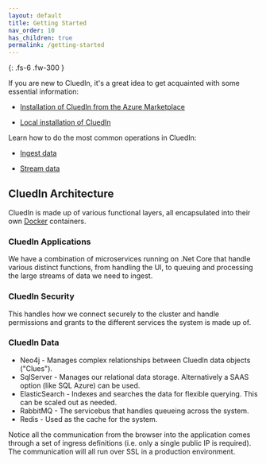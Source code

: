 ```yaml
---
layout: default
title: Getting Started
nav_order: 10
has_children: true
permalink: /getting-started
---
```


{: .fs-6 .fw-300 }

If you are new to CluedIn, it's a great idea to get acquainted with some essential information:

- [Installation of CluedIn from the Azure Marketplace](/deployment/azure-marketplace)

- [Local installation of CluedIn](/deployment/local)

Learn how to do the most common operations in CluedIn:

- [Ingest data](/getting-started/data-ingestion)

- [Stream data](/getting-started/data-streaming)

## CluedIn Architecture

CluedIn is made up of various functional layers, all encapsulated into their own [Docker](https://www.docker.com/) containers.

### CluedIn Applications

We have a combination of microservices running on .Net Core that handle various distinct functions, from handling the UI, to queuing and processing the large streams of data we need to ingest. 

### CluedIn Security

This handles how we connect securely to the cluster and handle permissions and grants to the different services the system is made up of.

### CluedIn Data

- Neo4j - Manages complex relationships between CluedIn data objects ("Clues"). 
- SqlServer - Manages our relational data storage. Alternatively a SAAS option (like SQL Azure) can be used.
- ElasticSearch - Indexes and searches the data for flexible querying. This can be scaled out as needed. 
- RabbitMQ - The servicebus that handles queueing across the system.
- Redis - Used as the cache for the system.

Notice all the communication from the browser into the application comes through a set of ingress definitions (i.e. only a single public IP is required). The communication will all run over SSL in a production environment. 



